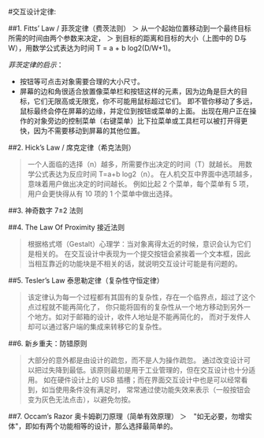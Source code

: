 #交互设计定律:

##1. Fitts’ Law / 菲茨定律（费茨法则）
＞ 从一个起始位置移动到一个最终目标所需的时间由两个参数来决定，
＞ 到目标的距离和目标的大小（上图中的 D与 W），用数学公式表达为时间 T = a + b log2(D/W+1)。

*菲茨定律的启示*：
* 按钮等可点击对象需要合理的大小尺寸。
* 屏幕的边和角很适合放置像菜单栏和按钮这样的元素，因为边角是巨大的目标，它们无限高或无限宽，你不可能用鼠标超过它们。
  即不管你移动了多远，鼠标最终会停在屏幕的边缘，并定位到按钮或菜单的上面。
  出现在用户正在操作的对象旁边的控制菜单（右键菜单）比下拉菜单或工具栏可以被打开得更快，因为不需要移动到屏幕的其他位置。
  
##2. Hick’s Law / 席克定律（希克法则）
> 一个人面临的选择（n）越多，所需要作出决定的时间（T）就越长。
> 用数学公式表达为反应时间 T=a+b log2（n）。
> 在人机交互中界面中选项越多，意味着用户做出决定的时间越长。
> 例如比起 2 个菜单，每个菜单有 5 项，用户会更快得从有 10 项的 1 个菜单中做出选择。

##3. 神奇数字 7±2 法则

##4. The Law Of Proximity 接近法则
> 根据格式塔（Gestalt）心理学：当对象离得太近的时候，意识会认为它们是相关的。
> 在交互设计中表现为一个提交按钮会紧挨着一个文本框，因此当相互靠近的功能块是不相关的话，就说明交互设计可能是有问题的。

##5. Tesler’s Law 泰思勒定律（复杂性守恒定律）
> 该定律认为每一个过程都有其固有的复杂性，存在一个临界点，超过了这个点过程就不能再简化了，
> 你只能将固有的复杂性从一个地方移动到另外一个地方。如对于邮箱的设计，收件人地址是不能再简化的，
> 而对于发件人却可以通过客户端的集成来转移它的复杂性。

##6. 新乡重夫：防错原则
> 大部分的意外都是由设计的疏忽，而不是人为操作疏忽。
> 通过改变设计可以把过失降到最低。该原则最初是用于工业管理的，但在交互设计也十分适用。
> 如在硬件设计上的 USB 插槽；而在界面交互设计中也是可以经常看到，如当使用条件没有满足时，
> 常常通过使功能失效来表示（一般按钮会变为灰色无法点击），以避免勿按。

##7. Occam’s Razor 奥卡姆剃刀原理（简单有效原理）
＞　"如无必要，勿增实体"，即如有两个功能相等的设计，那么选择最简单的。
